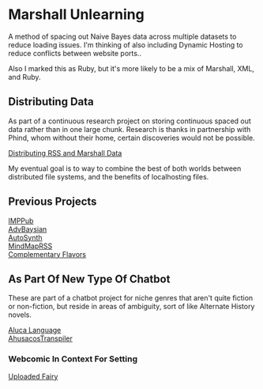 # Marshall Unlearning
A method of spacing out Naive Bayes data across multiple datasets to reduce loading issues. I'm thinking of also including Dynamic Hosting to reduce conflicts between website ports..

Also I marked this as Ruby, but it's more likely to be a mix of Marshall, XML, and Ruby.

## Distributing Data
As part of a continuous research project on storing continuous spaced out data rather than in one large chunk. Research is thanks in partnership with Phind, whom without their home, certain discoveries would not be possible.

[Distributing RSS and Marshall Data](https://lwflouisa.github.io/AskPhind/PhindMeAnAnswer/DistributingSpacedRSSData)

My eventual goal is to way to combine the best of both worlds between distributed file systems, and the benefits of localhosting files.

## Previous Projects
[IMPPub](https://github.com/LWFlouisa/IMPPub)<br />
[AdvBaysian](https://github.com/LWFlouisa/AdvBaysian)<br />
[AutoSynth](https://github.com/LWFlouisa/AutoSynth)<br />
[MindMapRSS](https://github.com/LWFlouisa/MindMapRSS)<br />
[Complementary Flavors](https://github.com/LWFlouisa/Complementary)

## As Part Of New Type Of Chatbot
These are part of a chatbot project for niche genres that aren't quite fiction or non-fiction, but reside in areas of ambiguity, sort of like Alternate History novels.

[Aluca Language](https://github.com/LWFlouisa/AlucaLanguage)<br />
[AhusacosTranspiler](https://github.com/LWFlouisa/AhusacosTranspiler)

### Webcomic In Context For Setting
[Uploaded Fairy](https://lwflouisa.github.io/UploadedFairy//003#top-page)
